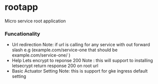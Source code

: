 # rootapp
Micro service root application  

### Funcationality 

- Url redirection
  Note: if url is calling for any service with out forward slash e.g (example.com/service-one that should be example.com/service-one/ )
- Help Lets encrypt to reponse 200
  Note : this will support to installing letsecrypt return response 200 on root url 
- Basic Actuator Setting 
  Note: this is support for gke ingress default setting 
  
  

